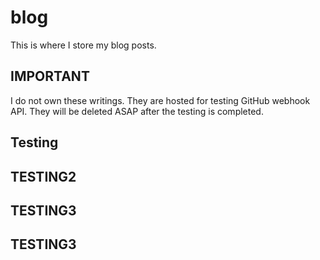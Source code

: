 # blog
This is where I store my blog posts.

## IMPORTANT
I do not own these writings. They are hosted for testing GitHub webhook API. 
They will be deleted ASAP after the testing is completed.

## Testing
## TESTING2
## TESTING3
## TESTING3
